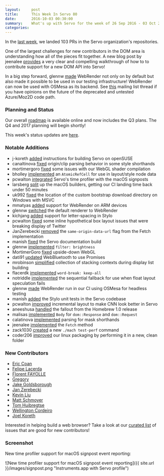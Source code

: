 ```yaml
---
layout:     post
title:      This Week In Servo 80
date:       2016-10-03 00:30:00
summary:    What's up with Servo for the week of 26 Sep 2016 - 03 Oct 2016
categories:
---
```


In the [last week](https://github.com/pulls?page=1&q=is%3Apr+is%3Amerged+closed%3A2016-09-26..2016-10-03+user%3Aservo), we landed 103 PRs in the Servo organization's repositories.

One of the largest challenges for new contributors in the DOM area is understanding how all of the pieces fit together. A new blog post by jeenalee [provides](http://jeenalee.com/2016/10/03/implementing-doge-for-servo.html) a very clear and compelling walkthrough of how to to contribute support for a new DOM API into Servo!

In a big step forward, glennw [made](https://github.com/servo/servo/pull/13382) WebRender not only on by default but also made it possible to be used in our testing infrastructure! WebRender can now be used with OSMesa as its backend. See [this](https://groups.google.com/forum/#!topic/mozilla.dev.servo/nUM_vaU0BK8) mailing list thread if you have opinions on the future of the deprecated and untested Azure/Moz2D code path.

### Planning and Status

Our overall [roadmap](https://github.com/servo/servo/wiki/Roadmap) is available online and now includes the Q3 plans. The Q4 and 2017 planning will begin shortly!

This week's status updates are [here](http://statusupdates.dev.mozaws.net/project/servo).

### Notable Additions

 - j-koreth [added](https://github.com/servo/servo/pull/13545) instructions for building Servo on openSUSE 
 - canaltinova [fixed](https://github.com/servo/servo/pull/13541) origin/clip parsing behavior in some style shorthands
 - mortimergoro [fixed](https://github.com/servo/angle/pull/16) some issues with our WebGL shader compilation
 - bholley [implemented](https://github.com/servo/servo/pull/13520) an `AtomicRefCell` for use in layout/style node data
 - pcwalton [integrated](https://github.com/servo/servo/pull/13519) Servo's time profiler with the macOS signposts
 - larsberg [split](https://github.com/servo/saltfs/pull/497) up the macOS builders, getting our CI landing time back under 50 minutes
 - uk992 [fixed](https://github.com/servo/servo/pull/13486) the location of the custom bootstrap download directory on Windows with MSVC
 - mmatyas [added](https://github.com/servo/servo/pull/13478) support for WebRender on ARM devices
 - glennw [switched](https://github.com/servo/servo/pull/13474) the default renderer to WebRender
 - kichjang [added](https://github.com/servo/servo/pull/13473) support for letter-spacing in Stylo
 - pcwalton [fixed](https://github.com/servo/servo/pull/13470) some inline hypothetical box layout issues that were breaking display of Twitter
 - JanZerebecki [removed](https://github.com/servo/servo/pull/13467) the `same-origin-data-url` flag from the Fetch implementation
 - manish [fixed](https://github.com/servo/servo/pull/13448) the Servo documentation build
 - glennw [implemented](https://github.com/servo/webrender/pull/422) `filter: brightness`
 - MortimerGoro [fixed](https://github.com/servo/webrender/pull/420) upside-down WebGL
 - dati91 [updated](https://github.com/servo/servo/pull/13428) WebBluetooth to use Promises
 - mrobinson [simplified](https://github.com/servo/servo/pull/13417) collection of stacking contexts during display list building
 - flacerdk [implemented](https://github.com/servo/servo/pull/13414) `word-break: keep-all`
 - notriddle [implemented](https://github.com/servo/servo/pull/13401) the sequential fallback for use when float layout speculation fails
 - glennw [made](https://github.com/servo/servo/pull/13382) WebRender run in our CI using OSMesa for headless testing
 - manish [added](https://github.com/servo/saltfs/pull/481) the Stylo unit tests in the Servo codebase
 - pcwalton [improved](https://github.com/servo/servo/pull/13346) incremental layout to make CNN look better in Servo
 - aneeshusa [handled](https://github.com/servo/saltfs/pull/483) the fallout from the Homebrew 1.0 release
 - malisas [implemented](https://github.com/servo/servo/pull/13345) `Body` for `dom::Response` and `dom::Request`
 - calatinova [implemented](https://github.com/servo/servo/pull/13336) parsing for mask shorthands
 - jeenalee [implemented](https://github.com/servo/servo/pull/13323) the `Fetch` method
 - zack1030 [created](https://github.com/servo/servo/pull/13091) a new `./mach test-perf` command
 - coder206 [improved](https://github.com/servo/servo/pull/12850) our linux packaging by performing it in a new, clean folder

### New Contributors

 - [Eric Coan](https://github.com/SecurityInsanity)
 - [Felipe Lacerda](https://github.com/flacerdk)
 - [Florent FAYOLLE](https://github.com/fflorent)
 - [Gregory](https://github.com/gterzian)
 - [Jake Goldsborough](https://github.com/rjgoldsborough)
 - [Jan Zerebecki](https://github.com/JanZerebecki)
 - [Kevin Liu](https://github.com/nivekuil)
 - [Matt Schmoyer](https://github.com/mschmo)
 - [Tom Huibregtse](https://github.com/thuibr)
 - [Wellington Cordeiro](https://github.com/wldcordeiro)
 - [Joel Koreth](https://github.com/j-koreth)

Interested in helping build a web browser? Take a look at our [curated list](https://starters.servo.org/) of issues that are good for new contributors!

### Screenshot

New time profiler support for macOS signpost event reporting:

![New time profiler support for macOS signpost event reporting]({{ site.url }}/images/signpost.png "Instruments.app with Servo profile")
